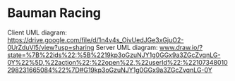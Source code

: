 # Bauman Racing

Client UML diagram: https://drive.google.com/file/d/1n4v4s_OivUedJGe3xGjuO2-0UrZduVl5/view?usp=sharing
Server UML diagram: www.draw.io/?state=%7B%22ids%22:%5B%2219kp3oGzuNJY1g0GGx9a3ZGcZvqnLG-0Y%22%5D,%22action%22:%22open%22,%22userId%22:%22107348010298231665084%22%7D#G19kp3oGzuNJY1g0GGx9a3ZGcZvqnLG-0Y
